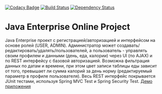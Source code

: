 [![Codacy Badge](https://api.codacy.com/project/badge/Grade/95c3420ca4c242cb86f17a70580d6e4b)](https://www.codacy.com/app/petrovale/topjava10?utm_source=github.com&amp;utm_medium=referral&amp;utm_content=petrovale/topjava10&amp;utm_campaign=Badge_Grade)
[![Build Status](https://travis-ci.org/petrovale/topjava10.svg?branch=master)](https://travis-ci.org/petrovale/topjava10)
[![Dependency Status](https://dependencyci.com/github/petrovale/topjava10/badge)](https://dependencyci.com/github/petrovale/topjava10)

Java Enterprise Online Project 
===============================
Java Enterprise проект с регистрацией/авторизацией и интерфейсом на основе ролей (USER, ADMIN). Администратор может создавать/редактировать/удалять/пользователей, а пользователь - управлять своим профилем и данными (день, еда, калории) через UI (по AJAX) и по REST интерфейсу с базовой авторизацией. Возможна фильтрация данных по датам и времени, при этом цвет записи таблицы еды зависит от того, превышает ли сумма калорий за день норму (редактируемый параметр в профиле пользователя). Весь REST интерфейс покрывается JUnit тестами, используя Spring MVC Test и Spring Security Test.
[Демо приложения](https://topjava10alexey.herokuapp.com/)